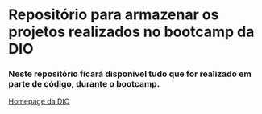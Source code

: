 # Repositório para armazenar os projetos realizados no bootcamp da DIO

### Neste repositório ficará disponível tudo que for realizado em parte de código, durante o bootcamp.

[Homepage da DIO](https://web.dio.me/home)
